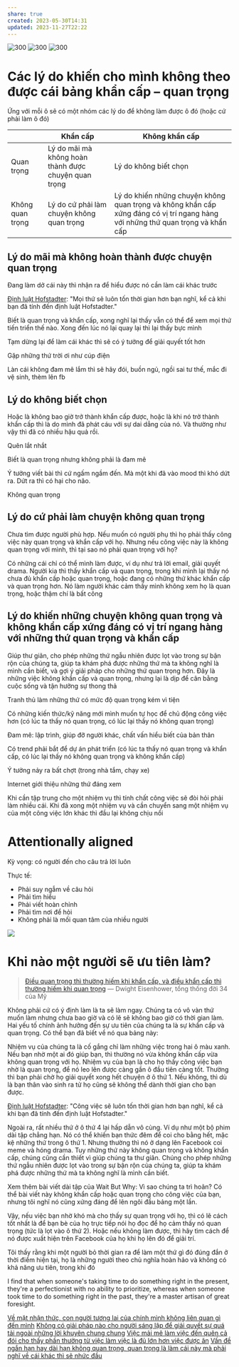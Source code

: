 ```yaml
---
share: true
created: 2023-05-30T14:31
updated: 2023-11-27T22:22
---
```

![300](../../../../attachments/Eisenhower-Matrix-920x1024.png)
![300](../../../../attachments/Eisenhower-Matrix-Actions-539x600.png)
![300](../../../../attachments/Procrastinators-Matrix1-539x600.png) 
# Các lý do khiến cho mình không theo được cái bảng khẩn cấp – quan trọng
Ứng với mỗi ô sẽ có một nhóm các lý do để không làm được ô đó (hoặc cứ phải làm ô đó) 

|                  | Khẩn cấp                                             | Không khẩn cấp                                                                                                                  |
| ---------------- | ---------------------------------------------------- | ------------------------------------------------------------------------------------------------------------------------------- |
| Quan trọng       | Lý do mãi mà không hoàn thành được chuyện quan trọng | Lý do không biết chọn                                                                                                           |
| Không quan trọng | Lý do cứ phải làm chuyện không quan trọng            | Lý do khiến những chuyện không quan trọng và không khẩn cấp xứng đáng có vị trí ngang hàng với những thứ quan trọng và khẩn cấp |
## Lý do mãi mà không hoàn thành được chuyện quan trọng

Đang làm dở cái này thì nhận ra để hiểu được nó cần làm cái khác trước

[Định luật Hofstadter](https://en.wikipedia.org/wiki/Hofstadter%27s_law): "Mọi thứ sẽ luôn tốn thời gian hơn bạn nghĩ, kể cả khi bạn đã tính đến định luật Hofstadter."

Biết là quan trọng và khẩn cấp, xong nghĩ lại thấy vẫn có thể để xem mọi thứ tiến triển thế nào. Xong đến lúc nó lại quay lại thì lại thấy bực mình

Tạm dừng lại để làm cái khác thì sẽ có ý tưởng để giải quyết tốt hơn

Gặp những thứ trời ơi như cúp điện

Làn cái không đam mê lắm thì sẽ hãy đói, buồn ngủ, ngồi sai tư thế, mắc đi vệ sinh, thèm lên fb

## Lý do không biết chọn

Hoặc là không bao giờ trở thành khẩn cấp được, hoặc là khi nó trở thành khẩn cấp thì là do mình đã phát cáu với sự dai dẳng của nó. Và thường như vậy thì đã có nhiều hậu quả rồi.

Quên lắt nhắt

Biết là quan trọng nhưng không phải là đam mê

Ý tưởng viết bài thì cứ ngấm ngầm đến. Mà một khi đã vào mood thì khó dứt ra. Dứt ra thì có hại cho não.

Không quan trọng

## Lý do cứ phải làm chuyện không quan trọng

Chưa tìm được người phù hợp. Nếu muốn có người phụ thì họ phải thấy công việc này quan trọng và khẩn cấp với họ. Nhưng nếu công việc này là không quan trọng với mình, thì tại sao nó phải quan trọng với họ?

Có những cái chỉ có thể mình làm được, ví dụ như trả lời email, giải quyết drama. Người kia thì thấy khẩn cấp và quan trọng, trong khi mình lại thấy nó chưa đủ khẩn cấp hoặc quan trọng, hoặc đang có những thứ khác khẩn cấp và quan trọng hơn. Nó làm người khác cảm thấy mình không xem họ là quan trọng, hoặc thậm chí là bất công

## Lý do khiến những chuyện không quan trọng và không khẩn cấp xứng đáng có vị trí ngang hàng với những thứ quan trọng và khẩn cấp

Giúp thư giãn, cho phép những thứ ngẫu nhiên được lọt vào trong sự bận rộn của chúng ta, giúp ta khám phá được những thứ mà ta không nghĩ là mình cần biết, và gợi ý giải pháp cho những thứ quan trọng hơn. Đây là những việc không khẩn cấp và quan trọng, nhưng lại là dịp để cân bằng cuộc sống và tận hưởng sự thong thả

Tranh thủ làm những thứ có mức độ quan trọng kém vì tiện

Có những kiến thức/kỹ năng mới mình muốn tự học để chủ động công việc hơn (có lúc ta thấy nó quan trọng, có lúc lại thấy nó không quan trọng)

Đam mê: lập trình, giúp đỡ người khác, chất vấn hiểu biết của bản thân

Có trend phải bắt để dự án phát triển (có lúc ta thấy nó quan trọng và khẩn cấp, có lúc lại thấy nó không quan trọng và không khẩn cấp)

Ý tưởng nảy ra bất chợt (trong nhà tắm, chạy xe)

Internet giới thiệu những thứ đáng xem

Khi cần tập trung cho một nhiệm vụ thì tính chất công việc sẽ đòi hỏi phải làm nhiều cái. Khi đã xong một nhiệm vụ và cần chuyển sang một nhiệm vụ của một công việc lớn khác thì đầu lại không chịu nổi

# Attentionally aligned

Kỳ vọng: có người đến cho câu trả lời luôn

Thực tế:

-   Phải suy ngẫm về câu hỏi
-   Phải tìm hiểu
-   Phải viết hoàn chỉnh
-   Phải tìm nơi để hỏi
-   Không phải là mối quan tâm của nhiều người

![](https://i.imgur.com/eFOrfhD.png)

# Khi nào một người sẽ ưu tiên làm?
> [Điều quan trọng thì thường hiếm khi khẩn cấp, và điều khẩn cấp thì thường hiếm khi quan trọng](./%C4%90i%E1%BB%81u%20quan%20tr%E1%BB%8Dng%20th%C3%AC%20th%C6%B0%E1%BB%9Dng%20hi%E1%BA%BFm%20khi%20kh%E1%BA%A9n%20c%E1%BA%A5p,%20v%C3%A0%20%C4%91i%E1%BB%81u%20kh%E1%BA%A9n%20c%E1%BA%A5p%20th%C3%AC%20th%C6%B0%E1%BB%9Dng%20hi%E1%BA%BFm%20khi%20quan%20tr%E1%BB%8Dng.md)
> — Dwight Eisenhower, tổng thống đời 34 của Mỹ

Không phải cứ có ý định làm là ta sẽ làm ngay. Chúng ta có vô vàn thứ muốn làm nhưng chưa bao giờ và có lẽ sẽ không bao giờ có thời gian làm. Hai yếu tố chính ảnh hưởng đến sự ưu tiên của chúng ta là sự khẩn cấp và quan trọng. Có thể bạn đã biết về nó qua bảng này:

Nhiệm vụ của chúng ta là cố gắng chỉ làm những việc trong hai ô màu xanh. Nếu bạn nhờ một ai đó giúp bạn, thì thường nó vừa không khẩn cấp vừa không quan trọng với họ. Nhiệm vụ của bạn là cho họ thấy công việc bạn nhờ là quan trọng, để nó leo lên được càng gần ô đầu tiên càng tốt. Thường thì bạn phải chờ họ giải quyết xong hết chuyện ở ô thứ 1. Nếu không, thì dù là bạn thân vào sinh ra tử họ cũng sẽ không thể dành thời gian cho bạn được.

[Định luật Hofstadter](https://en.wikipedia.org/wiki/Hofstadter%27s_law): "Công việc sẽ luôn tốn thời gian hơn bạn nghĩ, kể cả khi bạn đã tính đến định luật Hofstadter."

Ngoài ra, rất nhiều thứ ở ô thứ 4 lại hấp dẫn vô cùng. Ví dụ như một bộ phim dài tập chẳng hạn. Nó có thể khiến bạn thức đêm để coi cho bằng hết, mặc kệ những thứ trong ô thứ 1. Nhưng thường thì nó ở dạng lên Facebook coi meme và hóng drama. Tuy những thứ này không quan trọng và không khẩn cấp, chúng cũng cần thiết vì giúp chúng ta thư giãn. Chúng cho phép những thứ ngẫu nhiên được lọt vào trong sự bận rộn của chúng ta, giúp ta khám phá được những thứ mà ta không nghĩ là mình cần biết.

Xem thêm bài viết dài tập của Wait But Why: Vì sao chúng ta trì hoãn? Có thể bài viết này không khẩn cấp hoặc quan trọng cho công việc của bạn, nhưng tôi nghĩ nó cũng xứng đáng để lên ngôi đầu bảng một lần.

Vậy, nếu việc bạn nhờ khó mà cho thấy sự quan trọng với họ, thì có lẽ cách tốt nhất là để bạn bè của họ trực tiếp nói họ đọc để họ cảm thấy nó quan trọng (tức là lọt vào ô thứ 2). Hoặc nếu không làm được, thì hãy tìm cách để nó được xuất hiện trên Facebook của họ khi họ lên đó để giải trí.

Tôi thấy rằng khi một người bỏ thời gian ra để làm một thứ gì đó đúng đắn ở thời điểm hiện tại, họ là những người theo chủ nghĩa hoàn hảo và không có khả năng ưu tiên, trong khi đó

I find that when someone's taking time to do something right in the present, they're a perfectionist with no ability to prioritize, whereas when someone took time to do something right in the past, they're a master artisan of great foresight.

[Về mặt nhận thức, con người tương lai của chính mình không liên quan gì đến mình](../../../Kinh%20t%E1%BA%BF.%20T%C3%A2m%20l%C3%BD%20h%E1%BB%8Dc%20qu%E1%BA%A3n%20l%C3%BD%20v%C3%A0%20lao%20%C4%91%E1%BB%99ng/T%C3%A2m%20l%C3%BD%20h%E1%BB%8Dc%20qu%E1%BA%A3n%20l%C3%BD%20v%C3%A0%20lao%20%C4%91%E1%BB%99ng/V%E1%BB%81%20m%E1%BA%B7t%20nh%E1%BA%ADn%20th%E1%BB%A9c,%20con%20ng%C6%B0%E1%BB%9Di%20t%C6%B0%C6%A1ng%20lai%20c%E1%BB%A7a%20ch%C3%ADnh%20m%C3%ACnh%20kh%C3%B4ng%20li%C3%AAn%20quan%20g%C3%AC%20%C4%91%E1%BA%BFn%20m%C3%ACnh.md)
[Không có giải pháp nào cho người sáng lập để giải quyết sự quá tải ngoài những lời khuyên chung chung](../../Th%C3%A0nh%20l%E1%BA%ADp%20d%E1%BB%B1%20%C3%A1n/Startup/Kh%C3%B4ng%20c%C3%B3%20gi%E1%BA%A3i%20ph%C3%A1p%20n%C3%A0o%20cho%20ng%C6%B0%E1%BB%9Di%20s%C3%A1ng%20l%E1%BA%ADp%20%C4%91%E1%BB%83%20gi%E1%BA%A3i%20quy%E1%BA%BFt%20s%E1%BB%B1%20qu%C3%A1%20t%E1%BA%A3i%20ngo%C3%A0i%20nh%E1%BB%AFng%20l%E1%BB%9Di%20khuy%C3%AAn%20chung%20chung.md)
[Việc mải mê làm việc đến quên cả đói cho thấy phần thưởng từ việc làm việc là đủ lớn hơn việc được ăn](../../../Kinh%20t%E1%BA%BF.%20T%C3%A2m%20l%C3%BD%20h%E1%BB%8Dc%20qu%E1%BA%A3n%20l%C3%BD%20v%C3%A0%20lao%20%C4%91%E1%BB%99ng/T%C3%A2m%20l%C3%BD%20h%E1%BB%8Dc%20qu%E1%BA%A3n%20l%C3%BD%20v%C3%A0%20lao%20%C4%91%E1%BB%99ng/K%E1%BB%B9%20n%C4%83ng,%20%C4%91%E1%BB%99ng%20l%E1%BB%B1c/Vi%E1%BB%87c%20m%E1%BA%A3i%20m%C3%AA%20l%C3%A0m%20vi%E1%BB%87c%20%C4%91%E1%BA%BFn%20qu%C3%AAn%20c%E1%BA%A3%20%C4%91%C3%B3i%20cho%20th%E1%BA%A5y%20ph%E1%BA%A7n%20th%C6%B0%E1%BB%9Fng%20t%E1%BB%AB%20vi%E1%BB%87c%20l%C3%A0m%20vi%E1%BB%87c%20l%C3%A0%20%C4%91%E1%BB%A7%20l%E1%BB%9Bn%20h%C6%A1n%20vi%E1%BB%87c%20%C4%91%C6%B0%E1%BB%A3c%20%C4%83n.md) 
[Vấn đề ngắn hạn hay dài hạn không quan trọng, quan trọng là làm cái này mà phải nghĩ về cái khác thì sẽ nhức đầu](./V%E1%BA%A5n%20%C4%91%E1%BB%81%20ng%E1%BA%AFn%20h%E1%BA%A1n%20hay%20d%C3%A0i%20h%E1%BA%A1n%20kh%C3%B4ng%20quan%20tr%E1%BB%8Dng,%20quan%20tr%E1%BB%8Dng%20l%C3%A0%20l%C3%A0m%20c%C3%A1i%20n%C3%A0y%20m%C3%A0%20ph%E1%BA%A3i%20ngh%C4%A9%20v%E1%BB%81%20c%C3%A1i%20kh%C3%A1c%20th%C3%AC%20s%E1%BA%BD%20nh%E1%BB%A9c%20%C4%91%E1%BA%A7u.md) 